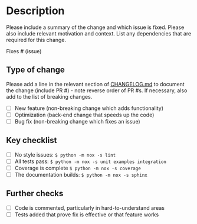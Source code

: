 # Description

Please include a summary of the change and which issue is fixed. Please also include relevant motivation and context. List any dependencies that are required for this change.

Fixes # (issue)

## Type of change

Please add a line in the relevant section of [CHANGELOG.md](https://github.com/paramm-team/pybamm-param/blob/main/CHANGELOG.md) to document the change (include PR #) - note reverse order of PR #s. If necessary, also add to the list of breaking changes.

- [ ] New feature (non-breaking change which adds functionality)
- [ ] Optimization (back-end change that speeds up the code)
- [ ] Bug fix (non-breaking change which fixes an issue)

## Key checklist

- [ ] No style issues: `$ python -m nox -s lint`
- [ ] All tests pass: `$ python -m nox -s unit examples integration`
- [ ] Coverage is complete `$ python -m nox -s coverage`
- [ ] The documentation builds: `$ python -m nox -s sphinx`

## Further checks

- [ ] Code is commented, particularly in hard-to-understand areas
- [ ] Tests added that prove fix is effective or that feature works
